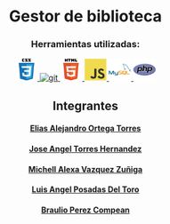 <h1 align="center">Gestor de biblioteca</h1>


<h3 align="center">Herramientas utilizadas:</h3>
<p align="center" > 
    <a href="https://www.w3schools.com/css/" target="_blank" rel="noreferrer"> 
        <img src="https://raw.githubusercontent.com/devicons/devicon/master/icons/css3/css3-original-wordmark.svg" alt="css3" width="40" height="40"/> 
    </a> 
    <a href="https://git-scm.com/" target="_blank" rel="noreferrer"> 
        <img src="https://www.vectorlogo.zone/logos/git-scm/git-scm-icon.svg" alt="git" width="40" height="40"/> 
    </a> 
    <a href="https://www.w3.org/html/" target="_blank" rel="noreferrer"> 
        <img src="https://raw.githubusercontent.com/devicons/devicon/master/icons/html5/html5-original-wordmark.svg" alt="html5" width="40" height="40"/> 
    </a> 
    <a href="https://developer.mozilla.org/en-US/docs/Web/JavaScript" target="_blank" rel="noreferrer">         
        <img src="https://raw.githubusercontent.com/devicons/devicon/master/icons/javascript/javascript-original.svg" alt="javascript" width="40" height="40"/> 
    </a> 
    <a href="https://www.mysql.com/" target="_blank" rel="noreferrer"> 
        <img src="https://raw.githubusercontent.com/devicons/devicon/master/icons/mysql/mysql-original-wordmark.svg" alt="mysql" width="40" height="40"/> 
    </a> 
    <a href="https://www.php.net" target="_blank" rel="noreferrer"> 
        <img src="https://raw.githubusercontent.com/devicons/devicon/master/icons/php/php-original.svg" alt="php" width="40" height="40"/> 
    </a>
</p>

<p>
    <h2 align="center"> Integrantes</h2>
    <ul align = "center" style= "list-style : none; padding: 0; margin:0;"> 
        <li>
            <a href="https://github.com/EA2704">
                <h4> Elias Alejandro Ortega Torres</h4>
            </a>
        </li>
        <li>
            <a href="https://github.com/ispepe050"> 
                <h4>Jose Angel Torres Hernandez</h4>
            </a>
        </li>
        <li>
            <a href="https://github.com/alexamh24"> 
                <h4> Michell Alexa Vazquez Zuñiga</h4>
            </a>
        </li>
        <li>
            <a href="https://github.com/luisPosadas3"> 
                <h4> Luis Angel Posadas Del Toro</h4>
            </a>
        </li>
        <li>
            <a href="https://github.com/BraulioCompean">
                <h4> Braulio Perez Compean</h4>
            </a>
        </li>
    </ul>
</p>
